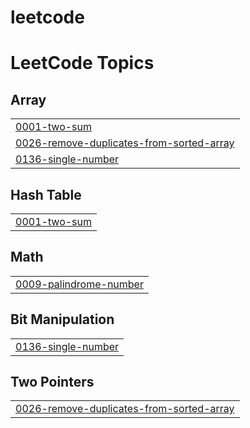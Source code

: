 # leetcode
<!---LeetCode Topics Start-->
# LeetCode Topics
## Array
|  |
| ------- |
| [0001-two-sum](https://github.com/pj-pranav/leetcode/tree/master/0001-two-sum) |
| [0026-remove-duplicates-from-sorted-array](https://github.com/pj-pranav/leetcode/tree/master/0026-remove-duplicates-from-sorted-array) |
| [0136-single-number](https://github.com/pj-pranav/leetcode/tree/master/0136-single-number) |
## Hash Table
|  |
| ------- |
| [0001-two-sum](https://github.com/pj-pranav/leetcode/tree/master/0001-two-sum) |
## Math
|  |
| ------- |
| [0009-palindrome-number](https://github.com/pj-pranav/leetcode/tree/master/0009-palindrome-number) |
## Bit Manipulation
|  |
| ------- |
| [0136-single-number](https://github.com/pj-pranav/leetcode/tree/master/0136-single-number) |
## Two Pointers
|  |
| ------- |
| [0026-remove-duplicates-from-sorted-array](https://github.com/pj-pranav/leetcode/tree/master/0026-remove-duplicates-from-sorted-array) |
<!---LeetCode Topics End-->